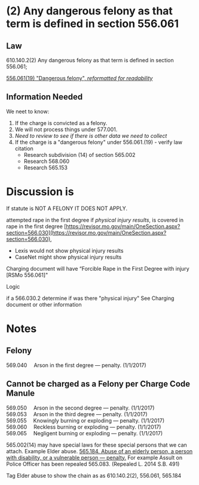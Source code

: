 # (2)  Any dangerous felony as that term is defined in section 556.061

## Law

610.140.2(2) Any dangerous felony as that term is defined in section 556.061;

[556.061(19) "Dangerous felony", *reformatted for readability*](https://github.com/codeforkansascity/clear-my-record-law-codification/wiki/556.061(19)-Dangerous-felony---reformatted-for-readability)





## Information Needed

We neet to know:

1. If the charge is convicted as a felony.
2. We will not process things under 577.001.
3. *Need to review to see if there is other data we need to collect*
4. If the charge is a "dangerous felony" under 556.061.(19) - verify law citation
    *  Research subdivision (14) of section 565.002
    *  Research 568.060
    *  Research 565.153


# Discussion is

If statute is NOT A FELONY IT DOES NOT APPLY.

attempted rape in the first degree if *physical injury results*, 
is covered in rape in the first degree [https://revisor.mo.gov/main/OneSection.aspx?section=566.030](https://revisor.mo.gov/main/OneSection.aspx?section=566.030), 

* Lexis would not show physical injury results
* CaseNet might show physical injury results

Charging document will have “Forcible Rape in the First Degree with injury [RSMo 556.061]"

Logic

if a 566.030.2 determine if was there "physical injury"
   See Charging document or other information
   
   
   
   
# Notes
## Felony
569.040  	Arson in the first degree — penalty. (1/1/2017)		
## Cannot be charged as a Felony per Charge Code Manule
569.050  	Arson in the second degree — penalty. (1/1/2017)		
569.053  	Arson in the third degree — penalty. (1/1/2017)		
569.055  	Knowingly burning or exploding — penalty. (1/1/2017)		
569.060  	Reckless burning or exploding — penalty. (1/1/2017)		
569.065  	Negligent burning or exploding — penalty. (1/1/2017)

565.002(14) may have special laws for these special persons that we can attach.
Example Elder abuse.  [565.184.  Abuse of an elderly person, a person with disability, or a vulnerable person — penalty.](https://revisor.mo.gov/main/OneSection.aspx?section=565.184)
For example Assult on Police Officer has been repealed 565.083.  (Repealed L. 2014 S.B. 491)

Tag Elder abuse to show the chain as as 610.140.2(2), 556.061, 565.184
    


